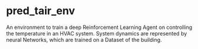 # pred_tair_env
An environment to train a deep Reinforcement Learning Agent on controlling the temperature in an HVAC system. 
System dynamics are represented by neural Networks, which are trained on a Dataset of the building.

